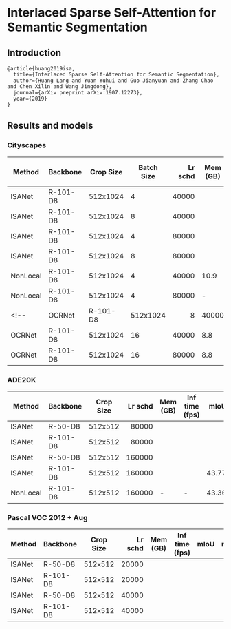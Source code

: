 # Interlaced Sparse Self-Attention for Semantic Segmentation

## Introduction
```
@article{huang2019isa,
  title={Interlaced Sparse Self-Attention for Semantic Segmentation},
  author={Huang Lang and Yuan Yuhui and Guo Jianyuan and Zhang Chao and Chen Xilin and Wang Jingdong},
  journal={arXiv preprint arXiv:1907.12273},
  year={2019}
}
```

## Results and models

### Cityscapes
| Method | Backbone | Crop Size | Batch Size | Lr schd | Mem (GB) | Inf time (fps) | mIoU  | mIoU(ms+flip) |                                                                                                                                                                                                 download                                                                                                                                                                                                 |
|--------|----------|-----------|-----------|--------:|----------|----------------|------:|--------------:|----------------------------------------------------------------------------------------------------------------------------------------------------------------------------------------------------------------------------------------------------------------------------------------------------------------------------------------------------------------------------------------------------------|
| ISANet | R-101-D8 | 512x1024  |   4 | 40000 |       |       |  79.12  |      |      |
| ISANet | R-101-D8 | 512x1024  |  8 |  40000 |       |       |  79.56  |      |      |
| ISANet | R-101-D8 | 512x1024  |  4 |  80000 |       |       |  79.67  |      |      |
| ISANet | R-101-D8 | 512x1024  |  8 |  80000 |       |       |  80.18  |      |      |
| NonLocal | R-101-D8 | 512x1024  | 4 |  40000 |     10.9 |           1.95 | 78.66 |
| NonLocal | R-101-D8 | 512x1024  | 4 |  80000 | -        | -              | 78.93 | 
<!-- | OCRNet | R-101-D8 | 512x1024  | 8 |  40000 |  -   |   -  |   79.88,80.09  |  -  | 
| OCRNet | R-101-D8 | 512x1024  | 16 |   40000 |  8.8   |   3.02  |   80.29,80.30,80.65  |  -  | 
| OCRNet | R-101-D8 | 512x1024 | 16 |   80000 |  8.8  |   3.02  |   80.40,80.54,80.81  |  -  |  -->

### ADE20K
| Method | Backbone | Crop Size | Lr schd | Mem (GB) | Inf time (fps) | mIoU  | mIoU(ms+flip) |                                                                                                                                                                                         download                                                                                                                                                                                         |
|--------|----------|-----------|--------:|----------|----------------|------:|--------------:|------------------------------------------------------------------------------------------------------------------------------------------------------------------------------------------------------------------------------------------------------------------------------------------------------------------------------------------------------------------------------------------|
| ISANet | R-50-D8  | 512x512   |   80000 |       |       |      |          |      | 
| ISANet | R-101-D8 | 512x512   |   80000 |       |       |      |          |      |
| ISANet | R-50-D8  | 512x512   |  160000 |       |       |      |          |      |
| ISANet | R-101-D8 | 512x512   |  160000 |       |       | 43.77|         |      |
| NonLocal | R-101-D8 | 512x512   |  160000 | -        | -              | 43.36 |      |      |

### Pascal VOC 2012 + Aug
| Method | Backbone | Crop Size | Lr schd | Mem (GB) | Inf time (fps) | mIoU  | mIoU(ms+flip) |                                                                                                                                                                                           download                                                                                                                                                                                           |
|--------|----------|-----------|--------:|----------|----------------|------:|--------------:|----------------------------------------------------------------------------------------------------------------------------------------------------------------------------------------------------------------------------------------------------------------------------------------------------------------------------------------------------------------------------------------------|
| ISANet | R-50-D8  | 512x512   |   20000 |       |       |      |          |      |
| ISANet | R-101-D8 | 512x512   |   20000 |       |       |      |          |      |
| ISANet | R-50-D8  | 512x512   |   40000 |       |       |      |          |      |
| ISANet | R-101-D8 | 512x512   |   40000 |       |       |      |          |      |